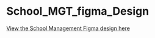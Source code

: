 # School_MGT_figma_Design
[View the School Management Figma design here](https://www.figma.com/design/FINmYMff6UG7oczXOHBkyt/School-Management?node-id=69-2&t=OvZFCGCxp0Lyu7N1-1)
